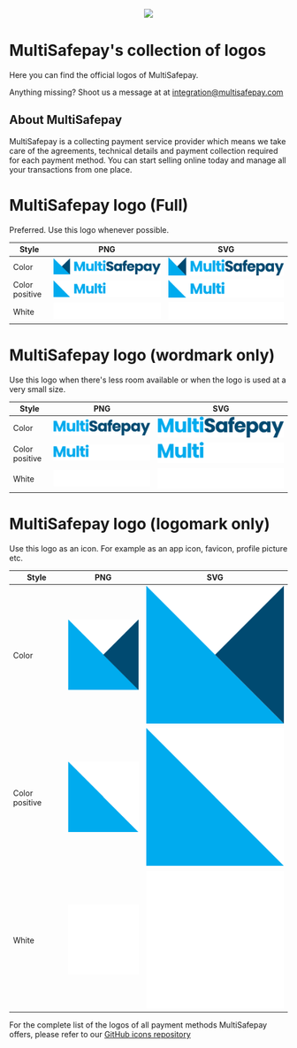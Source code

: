 <p align="center">
  <img src="https://www.multisafepay.com/multiSafepay-email-signature-builder/msp-full-color-rgb.svg" width="400px" position="center">
</p>

# MultiSafepay's collection of logos 
Here you can find the official logos of MultiSafepay.

Anything missing? Shoot us a message at at <integration@multisafepay.com>

## About MultiSafepay
MultiSafepay is a collecting payment service provider which means we take care of the agreements, technical details and payment collection required for each payment method. You can start selling online today and manage all your transactions from one place.

# MultiSafepay logo (Full)
Preferred. Use this logo whenever possible.

| Style | PNG | SVG |
| ------------- | ------------- | ------------- |
| Color | ![image](msp-full-color-rgb.png) | ![image](msp-full-color-rgb.svg) |
| Color positive | ![image](msp-full-color-positive-rgb.png) | ![image](msp-full-color-positive-rgb.svg) |
| White | ![image](msp-full-white-rgb.png) | ![image](msp-full-white-rgb.svg) |

# MultiSafepay logo (wordmark only)
Use this logo when there's less room available or when the logo is used at a very small size.

| Style | PNG | SVG |
| ------------- | ------------- | ------------- |
| Color | ![image](msp-wordmark-color-rgb.png) | ![image](msp-wordmark-color-rgb.svg) |
| Color positive | ![image](msp-wordmark-color-positive-rgb.png) | ![image](msp-wordmark-color-positive-rgb.svg) |
| White | ![image](msp-wordmark-white-rgb.png) | ![image](msp-wordmark-white-rgb.svg) |

# MultiSafepay logo (logomark only)
Use this logo as an icon. For example as an app icon, favicon, profile picture etc.

| Style | PNG | SVG |
| ------------- | ------------- | ------------- |
| Color | ![image](msp-logomark-color-rgb.png) | ![image](msp-logomark-color-rgb.svg) |
| Color positive | ![image](msp-logomark-color-positive-rgb.png) | ![image](msp-logomark-color-positive-rgb.svg) |
| White | ![image](msp-logomark-white-rgb.png) | ![image](msp-logomark-white-rgb.svg) |

For the complete list of the logos of all payment methods MultiSafepay offers, please refer to our <a href="https://github.com/MultiSafepay/MultiSafepay-icons">GitHub icons repository</a>